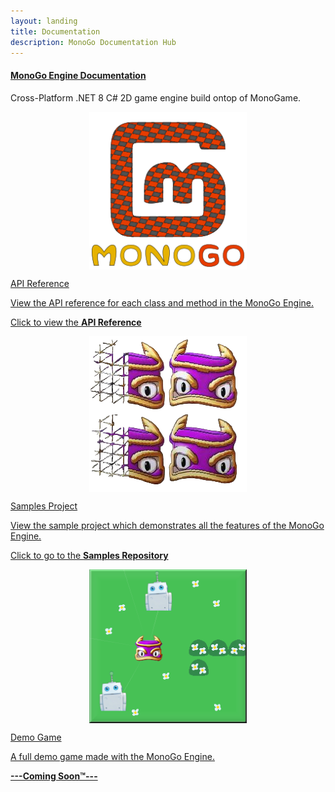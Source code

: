 ```yaml
---
layout: landing
title: Documentation
description: MonoGo Documentation Hub
---
```


<section class="container-xxl my-5">
		<h4 id="monogo-documentation" class="fw-bold"><a href="#monogo-documentation">MonoGo Engine Documentation</a></h4>
		<p>Cross-Platform .NET 8 C# 2D game engine build ontop of MonoGame.</p>
</section>
<section class="container-xxl mb-5">
<div class="row">
	<div class="col-12 col-lg-4 mb-5">
		<div class="mg-card mg-box-shadow h-100">
			<a target="_self" href="/api/index.html" class="mg-no-link">
				<div class="mg-card-body d-flex flex-column h-100">
					<div style="pointer-events: none; text-align: center;">
					<img src="images/logo.png" alt="MonoGo Logo" align="center" width="50%">
					</div>
					<p />
					<div class="mg-card-title"><i class="bi bi-filetype-cs"></i> API Reference</div>
					<p>View the API reference for each class and method in the MonoGo Engine.</p>
					<p class="mt-auto">Click to view the <b>API Reference</b></p>
				</div>
			</a>
		</div>
    </div>
	<div class="col-12 col-lg-4 mb-5">
		<div class="mg-card mg-box-shadow h-100">
			<a target="_self" href="https://github.com/MonoGo-Engine/MonoGo.Samples" class="mg-no-link">
				<div class="mg-card-body d-flex flex-column h-100">
					<div style="pointer-events: none; text-align: center;">
						<img src="images/sample.png" alt="Samples Logo" align="center" width="50%">
					</div>
					<p />
					<div class="mg-card-title"><i class="bi bi-github"></i> Samples Project</div>
					<p>View the sample project which demonstrates all the features of the MonoGo Engine.</p>
					<p class="mt-auto">Click to go to the <b>Samples Repository</b></p>
				</div>
			</div>
        </a>
    </div>
	<div class="col-12 col-lg-4 mb-5">
		<div class="mg-card mg-box-shadow h-100">
			<a target="_self" href="" class="mg-no-link">
				<div class="mg-card-body d-flex flex-column h-100">
					<div style="pointer-events: none; text-align: center;">
						<img src="images/demo.png" alt="Demo Game Logo" align="center" width="50%">
					</div>
					<p />
					<div class="mg-card-title"><i class="bi bi-github"></i> Demo Game</div>
					<p>A full demo game made with the MonoGo Engine.</p>
					<p class="mt-auto"><b>---Coming Soon™---</b></p>
				</div>
			</div>
        </a>
    </div>
</div>
</section>

